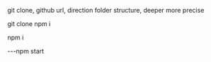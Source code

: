 git clone, github url, direction folder structure, deeper more precise

git clone npm i


npm i

---npm start